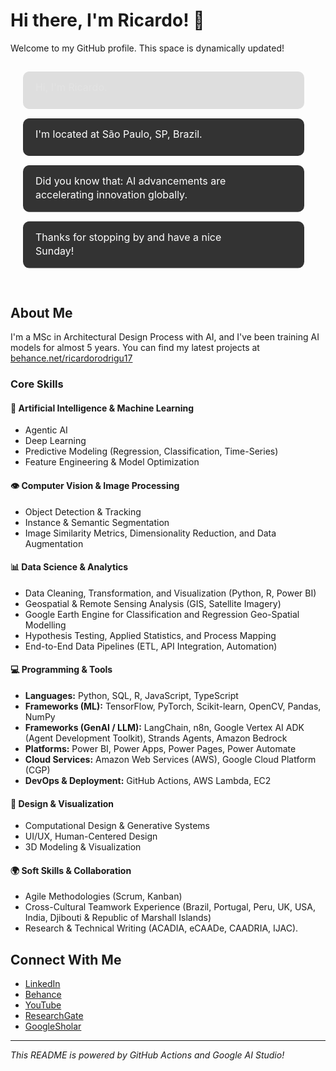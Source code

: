 # Hi there, I'm Ricardo! 👋

Welcome to my GitHub profile. This space is dynamically updated!

<!-- GENERATED_SVG_START -->

<svg width="500" viewBox="0 0 500 359.6" height="359.6" fill="none" xmlns="http://www.w3.org/2000/svg">
  <style>
    .bubble-bg { fill: #333333; rx: 10px; ry: 10px; }
    .bubble-text { font-family: -apple-system, BlinkMacSystemFont, "Segoe UI", Helvetica, Arial, sans-serif, "Apple Color Emoji", "Segoe UI Emoji"; font-size: 16px; fill: #FFFFFF; }
  </style>

  <rect x="20" y="15" width="450" height="60" class="bubble-bg">
    <animate attributeName="opacity" from="0" to="1" dur="0.6s" begin="0.0s" fill="freeze"/>
  </rect>

  <text x="40" y="46.0" class="bubble-text">
    <tspan> Hi, I'm Ricardo. </tspan>
    <animate attributeName="opacity" from="0" to="1" dur="0.6s" begin="0.0s" fill="freeze"/>
  </text>

  <rect x="20" y="90" width="450" height="60" class="bubble-bg">
    <animate attributeName="opacity" from="0" to="1" dur="0.6s" begin="0.7s" fill="freeze"/>
  </rect>

  <text x="40" y="121.0" class="bubble-text">
    <tspan> I'm located at São Paulo, SP, Brazil. </tspan>
    <animate attributeName="opacity" from="0" to="1" dur="0.6s" begin="0.7s" fill="freeze"/>
  </text>

  <rect x="20" y="165" width="450" height="74.8" class="bubble-bg">
    <animate attributeName="opacity" from="0" to="1" dur="0.6s" begin="1.4s" fill="freeze"/>
  </rect>

  <text x="40" y="196.0" class="bubble-text">
    <tspan> Did you know that: AI advancements are </tspan>
    <animate attributeName="opacity" from="0" to="1" dur="0.6s" begin="1.4s" fill="freeze"/>
  </text>

  <text x="40" y="218.4" class="bubble-text">
    <tspan> accelerating innovation globally. </tspan>
    <animate attributeName="opacity" from="0" to="1" dur="0.6s" begin="1.4s" fill="freeze"/>
  </text>

  <rect x="20" y="254.8" width="450" height="74.8" class="bubble-bg">
    <animate attributeName="opacity" from="0" to="1" dur="0.6s" begin="2.0999999999999996s" fill="freeze"/>
  </rect>

  <text x="40" y="285.8" class="bubble-text">
    <tspan> Thanks for stopping by and have a nice </tspan>
    <animate attributeName="opacity" from="0" to="1" dur="0.6s" begin="2.0999999999999996s" fill="freeze"/>
  </text>

  <text x="40" y="308.2" class="bubble-text">
    <tspan> Sunday! </tspan>
    <animate attributeName="opacity" from="0" to="1" dur="0.6s" begin="2.0999999999999996s" fill="freeze"/>
  </text>

</svg>

<!-- GENERATED_SVG_END -->

## About Me
I'm a MSc in Architectural Design Process with AI, and I've been training AI models for almost 5 years.
You can find my latest projects at [behance.net/ricardorodrigu17](https://www.behance.net/ricardorodrigu17)

### Core Skills  

#### 🤖 Artificial Intelligence & Machine Learning  
- Agentic AI
- Deep Learning 
- Predictive Modeling (Regression, Classification, Time-Series)  
- Feature Engineering & Model Optimization    

#### 👁️ Computer Vision & Image Processing  
- Object Detection & Tracking  
- Instance & Semantic Segmentation  
- Image Similarity Metrics, Dimensionality Reduction, and Data Augmentation  

#### 📊 Data Science & Analytics  
- Data Cleaning, Transformation, and Visualization (Python, R, Power BI)  
- Geospatial & Remote Sensing Analysis (GIS, Satellite Imagery) 
- Google Earth Engine for Classification and Regression Geo-Spatial Modelling 
- Hypothesis Testing, Applied Statistics, and Process Mapping  
- End-to-End Data Pipelines (ETL, API Integration, Automation)  

#### 💻 Programming & Tools  
- **Languages:** Python, SQL, R, JavaScript, TypeScript  
- **Frameworks (ML):** TensorFlow, PyTorch, Scikit-learn, OpenCV, Pandas, NumPy  
- **Frameworks (GenAI / LLM):** LangChain, n8n, Google Vertex AI ADK (Agent Development Toolkit), Strands Agents, Amazon Bedrock  
- **Platforms:** Power BI, Power Apps, Power Pages, Power Automate
- **Cloud Services:** Amazon Web Services (AWS), Google Cloud Platform (CGP)  
- **DevOps & Deployment:** GitHub Actions, AWS Lambda, EC2

#### 🎨 Design & Visualization  
- Computational Design & Generative Systems  
- UI/UX, Human-Centered Design  
- 3D Modeling & Visualization

#### 🌍 Soft Skills & Collaboration  
- Agile Methodologies (Scrum, Kanban)  
- Cross-Cultural Teamwork Experience (Brazil, Portugal, Peru, UK, USA, India, Djibouti & Republic of Marshall Islands) 
- Research & Technical Writing (ACADIA, eCAADe, CAADRIA, IJAC).


## Connect With Me
- [LinkedIn](https://linkedin.com/in/rcrarq)
- [Behance](https://www.behance.net/ricardorodrigu17)
- [YouTube](https://www.youtube.com/@ricardocesarrodrigues837)
- [ResearchGate](https://www.researchgate.net/profile/Ricardo-Rodrigues-26)
- [GoogleSholar](https://scholar.google.com.br/citations?user=mVCXbNIAAAAJ&hl=pt-BR&oi=ao)

---
*This README is powered by GitHub Actions and Google AI Studio!*